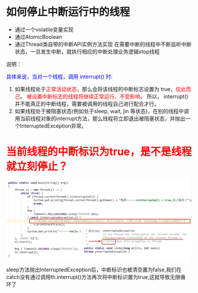 # 如何停止中断运行中的线程

- 通过一个volatile变量实现
- 通过AtomicBoolean
- 通过Thread类自带的中断API实例方法实现
  在需要中断的线程中不断监听中断状态，一旦发生中断，就执行相应的中断处理业务逻辑stop线程

说明：

<font color = 'blue'>具体来说，当对一个线程，调用 interrupt() 时:</font>

1. 如果线程处于<font color = 'red'>正常活动状态</font>，那么会将该线程的中断标志设置为 true，<font color = 'red'>仅此而己</font>。
<font color = 'red'>被设置中断标志的线程将继续正常运行，不受影响</font>。
所以， interrupt() 并不能真正的中断线程，需要被调用的线程自己进行配合才行。
2. 如果线程处于被阻塞状态(例如处于sleep, wait, jin 等状态)，在别的线程中调用当前线程对象的interrupt方法，那么线程将立即退出被阻塞状态，并抛出一个InterruptedException异常。

# <font color = 'red'>当前线程的中断标识为true，是不是线程就立刻停止？</font>

![img](images/3.线程中断.jpg)

sleep方法抛出InterruptedException后，中断标识也被清空置为false,我们在
catch没有通过调用th.interrupt()方法再次将中断标识置为true,这就导致无限循
环了





